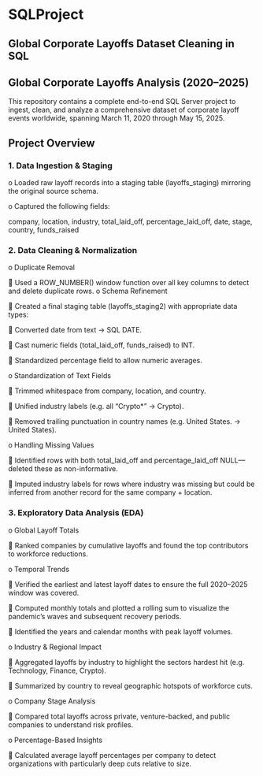 # SQLProject
## Global Corporate Layoffs Dataset Cleaning in SQL

## Global Corporate Layoffs Analysis (2020–2025)
This repository contains a complete end-to-end SQL Server project to ingest, clean, and analyze a comprehensive dataset of corporate layoff events worldwide, spanning March 11, 2020 through May 15, 2025.

## Project Overview

### 1.	Data Ingestion & Staging
o	Loaded raw layoff records into a staging table (layoffs_staging) mirroring the original source schema.

o	Captured the following fields:

company, location, industry, total_laid_off, percentage_laid_off,
date, stage, country, funds_raised

### 2.	Data Cleaning & Normalization

o	Duplicate Removal

	Used a ROW_NUMBER() window function over all key columns to detect and delete duplicate rows.
o	Schema Refinement

	Created a final staging table (layoffs_staging2) with appropriate data types:

	Converted date from text → SQL DATE.

	Cast numeric fields (total_laid_off, funds_raised) to INT.

	Standardized percentage field to allow numeric averages.

o	Standardization of Text Fields

	Trimmed whitespace from company, location, and country.

	Unified industry labels (e.g. all “Crypto*” → Crypto).

	Removed trailing punctuation in country names (e.g. United States. → United States).

o	Handling Missing Values

	Identified rows with both total_laid_off and percentage_laid_off NULL—deleted these as non-informative.

	Imputed industry labels for rows where industry was missing but could be inferred from another record for the same company + location.

### 3.	Exploratory Data Analysis (EDA)

o	Global Layoff Totals

	Ranked companies by cumulative layoffs and found the top contributors to workforce reductions.

o	Temporal Trends

	Verified the earliest and latest layoff dates to ensure the full 2020–2025 window was covered.

	Computed monthly totals and plotted a rolling sum to visualize the pandemic’s waves and subsequent recovery periods.

	Identified the years and calendar months with peak layoff volumes.

o	Industry & Regional Impact

	Aggregated layoffs by industry to highlight the sectors hardest hit (e.g. Technology, Finance, Crypto).

	Summarized by country to reveal geographic hotspots of workforce cuts.

o	Company Stage Analysis

	Compared total layoffs across private, venture-backed, and public companies to understand risk profiles.

o	Percentage-Based Insights

	Calculated average layoff percentages per company to detect organizations with particularly deep cuts relative to size.






